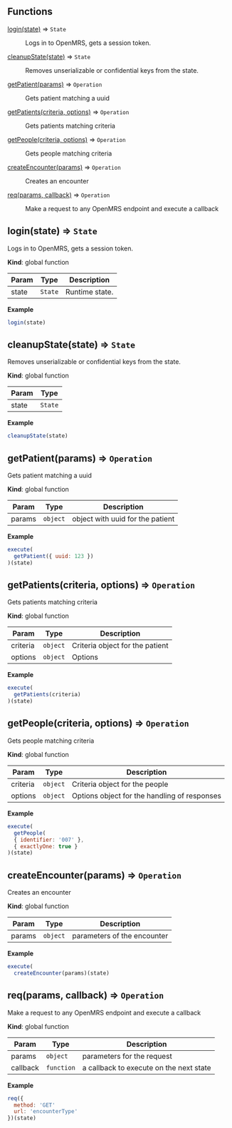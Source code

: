 ## Functions

<dl>
<dt><a href="#login">login(state)</a> ⇒ <code>State</code></dt>
<dd><p>Logs in to OpenMRS, gets a session token.</p>
</dd>
<dt><a href="#cleanupState">cleanupState(state)</a> ⇒ <code>State</code></dt>
<dd><p>Removes unserializable or confidential keys from the state.</p>
</dd>
<dt><a href="#getPatient">getPatient(params)</a> ⇒ <code>Operation</code></dt>
<dd><p>Gets patient matching a uuid</p>
</dd>
<dt><a href="#getPatients">getPatients(criteria, options)</a> ⇒ <code>Operation</code></dt>
<dd><p>Gets patients matching criteria</p>
</dd>
<dt><a href="#getPeople">getPeople(criteria, options)</a> ⇒ <code>Operation</code></dt>
<dd><p>Gets people matching criteria</p>
</dd>
<dt><a href="#createEncounter">createEncounter(params)</a> ⇒ <code>Operation</code></dt>
<dd><p>Creates an encounter</p>
</dd>
<dt><a href="#req">req(params, callback)</a> ⇒ <code>Operation</code></dt>
<dd><p>Make a request to any OpenMRS endpoint and execute a callback</p>
</dd>
</dl>

<a name="login"></a>

## login(state) ⇒ <code>State</code>
Logs in to OpenMRS, gets a session token.

**Kind**: global function  

| Param | Type | Description |
| --- | --- | --- |
| state | <code>State</code> | Runtime state. |

**Example**  
```js
login(state)
```
<a name="cleanupState"></a>

## cleanupState(state) ⇒ <code>State</code>
Removes unserializable or confidential keys from the state.

**Kind**: global function  

| Param | Type |
| --- | --- |
| state | <code>State</code> | 

**Example**  
```js
cleanupState(state)
```
<a name="getPatient"></a>

## getPatient(params) ⇒ <code>Operation</code>
Gets patient matching a uuid

**Kind**: global function  

| Param | Type | Description |
| --- | --- | --- |
| params | <code>object</code> | object with uuid for the patient |

**Example**  
```js
execute(
  getPatient({ uuid: 123 })
)(state)
```
<a name="getPatients"></a>

## getPatients(criteria, options) ⇒ <code>Operation</code>
Gets patients matching criteria

**Kind**: global function  

| Param | Type | Description |
| --- | --- | --- |
| criteria | <code>object</code> | Criteria object for the patient |
| options | <code>object</code> | Options |

**Example**  
```js
execute(
  getPatients(criteria)
)(state)
```
<a name="getPeople"></a>

## getPeople(criteria, options) ⇒ <code>Operation</code>
Gets people matching criteria

**Kind**: global function  

| Param | Type | Description |
| --- | --- | --- |
| criteria | <code>object</code> | Criteria object for the people |
| options | <code>object</code> | Options object for the handling of responses |

**Example**  
```js
execute(
  getPeople(
  { identifier: '007' },
  { exactlyOne: true }
)(state)
```
<a name="createEncounter"></a>

## createEncounter(params) ⇒ <code>Operation</code>
Creates an encounter

**Kind**: global function  

| Param | Type | Description |
| --- | --- | --- |
| params | <code>object</code> | parameters of the encounter |

**Example**  
```js
execute(
  createEncounter(params)(state)
```
<a name="req"></a>

## req(params, callback) ⇒ <code>Operation</code>
Make a request to any OpenMRS endpoint and execute a callback

**Kind**: global function  

| Param | Type | Description |
| --- | --- | --- |
| params | <code>object</code> | parameters for the request |
| callback | <code>function</code> | a callback to execute on the next state |

**Example**  
```js
req({
  method: 'GET'
  url: 'encounterType'
})(state)
```
